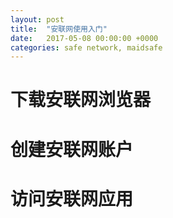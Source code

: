```yaml
---
layout: post
title:  "安联网使用入门"
date:   2017-05-08 00:00:00 +0000
categories: safe network, maidsafe
---
```

# 下载安联网浏览器

# 创建安联网账户

# 访问安联网应用

